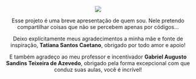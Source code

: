 <p align="center"><img src="https://cdn.discordapp.com/attachments/947910673470480397/973032740440113202/Arrays1.png"></p>

<p align="center">Esse projeto é uma breve apresentação de quem sou. Nele pretendo compartilhar coisas que não se percebem apenas por códigos...</p><p align="center">Deixo explícitamente meus agradecimentos a minha mãe e fonte de inspiração, <b>Tatiana Santos Caetano</b>, obrigado por todo amor e apoio!</p><p align="center">E também agradeço ao meu professor e incentivador <b>Gabriel Augusto Sandins Teixeira de Azevedo</b>, obrigado pela forma excepcional com que conduz suas aulas, você é incrível!</p>
